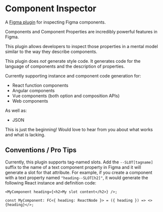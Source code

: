 # Component Inspector

A [Figma plugin](https://www.figma.com/community/plugin/1162860898904210114) for inspecting Figma components.

Components and Component Properties are incredibly powerful features in Figma.

This plugin allows developers to inspect those properties in a mental model similar to the way they describe components.

This plugin does _not_ generate style code. It generates code for the language of components and the description of properties.

Currently supporting instance and component code generation for:

- React function components
- Angular components
- Vue components (both option and composition APIs)
- Web components

As well as:

- JSON

This is just the beginning! Would love to hear from you about what works and what is lacking.

## Conventions / Pro Tips

Currently, this plugin supports tag-named slots. Add the `--SLOT[tagname]` suffix to the name of a text component property in Figma and it will generate a slot for that attribute. For example, if you create a component with a text property named `"heading--SLOT[h2]"`, it would generate the following React instance and definition code:

```tsx
<MyComponent heading={<h2>My slot content</h2>} />;

const MyComponent: FC<{ heading: ReactNode }> = ({ heading }) => <>{heading}</>;
```

